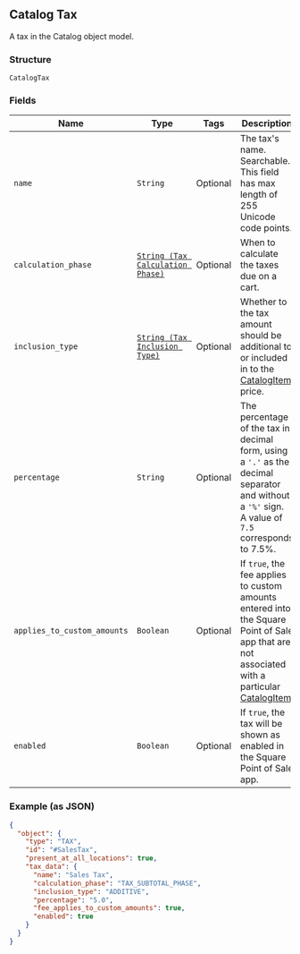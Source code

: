 ## Catalog Tax

A tax in the Catalog object model.

### Structure

`CatalogTax`

### Fields

| Name | Type | Tags | Description |
|  --- | --- | --- | --- |
| `name` | `String` | Optional | The tax's name. Searchable. This field has max length of 255 Unicode code points. |
| `calculation_phase` | [`String (Tax Calculation Phase)`](/doc/models/tax-calculation-phase.md) | Optional | When to calculate the taxes due on a cart. |
| `inclusion_type` | [`String (Tax Inclusion Type)`](/doc/models/tax-inclusion-type.md) | Optional | Whether to the tax amount should be additional to or included in to the [CatalogItem](#type-catalogitem) price. |
| `percentage` | `String` | Optional | The percentage of the tax in decimal form, using a `'.'` as the decimal separator and without a `'%'` sign.<br>A value of `7.5` corresponds to 7.5%. |
| `applies_to_custom_amounts` | `Boolean` | Optional | If `true`, the fee applies to custom amounts entered into the Square Point of Sale<br>app that are not associated with a particular [CatalogItem](#type-catalogitem). |
| `enabled` | `Boolean` | Optional | If `true`, the tax will be shown as enabled in the Square Point of Sale app. |

### Example (as JSON)

```json
{
  "object": {
    "type": "TAX",
    "id": "#SalesTax",
    "present_at_all_locations": true,
    "tax_data": {
      "name": "Sales Tax",
      "calculation_phase": "TAX_SUBTOTAL_PHASE",
      "inclusion_type": "ADDITIVE",
      "percentage": "5.0",
      "fee_applies_to_custom_amounts": true,
      "enabled": true
    }
  }
}
```

